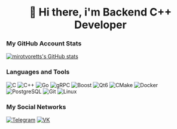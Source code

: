 <h1 align="center">👀 Hi there, i'm Backend C++ Developer

### My GitHub Account Stats

[![mirotvoretts's GitHub stats](https://github-readme-stats.vercel.app/api?username=mirotvoretts&theme=dark&show_icons=true&icon_color=FFFFFF)](https://github.com/anuraghazra/github-readme-stats)

### Languages and Tools

![C](https://img.shields.io/badge/C-black?style=for-the-badge&logo=c&logoColor=white)
![C++](https://img.shields.io/badge/C++-black?style=for-the-badge&logo=c%2B%2B)
![Go](https://img.shields.io/badge/Go-000000?style=for-the-badge&logo=go&logoColor=white)
![gRPC](https://img.shields.io/badge/gRPC-000000?style=for-the-badge&logo=google&logoColor=white)
![Boost](https://img.shields.io/badge/Boost-000000?style=for-the-badge&logo=boost&logoColor=white)
![Qt6](https://img.shields.io/badge/Qt6-black?style=for-the-badge&logo=qt&logoColor=white)
![CMake](https://img.shields.io/badge/CMake-black?style=for-the-badge&logo=cmake&logoColor=white)
![Docker](https://img.shields.io/badge/Docker-black?style=for-the-badge&logo=docker&logoColor=white)
![PostgreSQL](https://img.shields.io/badge/PostgreSQL-black?style=for-the-badge&logo=postgresql&logoColor=white)
![Git](https://img.shields.io/badge/Git-black?style=for-the-badge&logo=git&logoColor=white)
![Linux](https://img.shields.io/badge/Linux-black?style=for-the-badge&logo=linux&logoColor=white)

### My Social Networks

[![Telegram](https://img.shields.io/badge/Telegram-black?style=for-the-badge&logo=telegram&logoColor=white)](https://t.me/illidvn)
[![VK](https://img.shields.io/badge/VK-black?style=for-the-badge&logo=vk&logoColor=white)](https://vk.com/id261942694)
